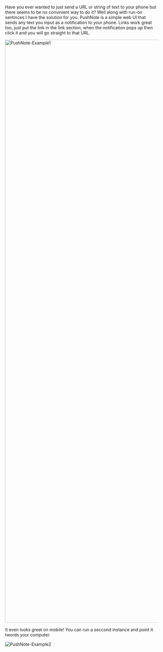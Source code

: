 Have you ever wanted to just send a URL or string of text to your phone but there seems to be no convinient way to do it? 
Well along with run-on sentinces I have the solution for you. PushNote is a simple web UI that sends any text you input as a notification to your phone. Links work great too, just put the link in the link section, when the notification pops up then click it and you will go straight to that URL.

<img width="1919" alt="PushNote-Example1" src="https://github.com/WaffleMaster22/PushNote/assets/83615292/4bba81f4-b115-4faa-ae65-b7f030421b6c">



It even looks great on mobile! You can run a seccond instance and point it twords your computer.

![PushNote-Example2](https://github.com/WaffleMaster22/PushNote/assets/83615292/850b2151-b5fe-4401-9616-91a6457978dc)

